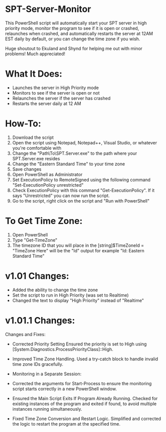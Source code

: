 # SPT-Server-Monitor
This PowerShell script will automatically start your SPT server in high priority mode, monitor the program to see if it is open or crashed, relaunches when crashed, and automatically restarts the server at 12AM EST daily by default, or you can change the time zone if you wish.

Huge shoutout to Ekuland and Shynd for helping me out with minor problems! Much appreciated!

What It Does:
===============

- Launches the server in High Priority mode
- Monitors to see if the server is open or not
- Relaunches the server if the server has crashed
- Restarts the server daily at 12 AM


How-To:
========

1. Download the script
2. Open the script using Notepad, Notepad++, Visual Studio, or whatever you're comfortable with
3. Change the "Path\To\SPT.Server.exe" to the path where your SPT.Server.exe resides
4. Change the "Eastern Standard Time" to your time zone
5. Save changes
6. Open PowerShell as Administrator
7. Set ExecutionPolicy to RemoteSigned using the following command "Set-ExecutionPolicy unrestricted"
8. Check ExecutionPolicy with this command "Get-ExecutionPolicy". If it says "Unrestricted" you can now run the script.
9. Go to the script, right click on the script and "Run with PowerShell"

To Get Time Zone:
==================
1. Open PowerShell
2. Type "Get-TimeZone"
3. The timezone ID that you will place in the [string]$TimeZoneId = "TimeZone Here" will be the "Id" output for example "Id: Eastern Standard Time"



v1.01 Changes:
=========
- Added the ability to change the time zone
- Set the script to run in High Priority (was set to Realtime)
- Changed the text to display "High Priority" instead of "Realtime"


v1.01.1 Changes:
=================
Changes and Fixes:

- Corrected Priority Setting Ensured the priority is set to High using [System.Diagnostics.ProcessPriorityClass]::High.

- Improved Time Zone Handling. Used a try-catch block to handle invalid time zone IDs gracefully.

- Monitoring in a Separate Session:

- Corrected the arguments for Start-Process to ensure the monitoring script starts correctly in a new PowerShell window.

- Ensured the Main Script Exits If Program Already Running. Checked for existing instances of the program and exited if found, to avoid multiple instances running simultaneously.

- Fixed Time Zone Conversion and Restart Logic. Simplified and corrected the logic to restart the program at the specified time.
